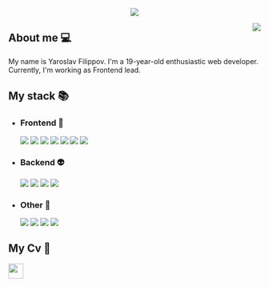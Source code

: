 <p align="center">
  <img src="https://capsule-render.vercel.app/api?type=waving&color=0:7D83FF,100:36F1CD&height=220&section=header&text=Yaroslav%20Filippov&fontSize=70&fontColor=fff"/>
</p>
<img align="right" src="https://github.com/yaroslav-asu/yaroslav-asu/assets/72649893/d406e01b-d957-496c-9388-eb5df264fc45"/>
<h2>About me 💻</h2>
<p>My name is Yaroslav Filippov. I'm a 19-year-old enthusiastic web developer. Currently, I'm working as Frontend lead.</p>
<h2>My stack 📚</h2>
<ul>
    <li>
        <h3>Frontend 👀</h3>
        <div>
            <img src="https://img.shields.io/badge/html5-%23E34F26.svg?style=for-the-badge&logo=html5&logoColor=%23e34f26&color=0d1117" />
            <img src="https://img.shields.io/badge/css3-%231572B6.svg?style=for-the-badge&logo=css3&logoColor=%231572b6&color=0d1117" />
            <img src="https://img.shields.io/badge/javascript-%23323330.svg?style=for-the-badge&logo=javascript&logoColor=%23F7DF1E&color=0d1117" />
            <img src="https://img.shields.io/badge/typescript-%23007ACC.svg?style=for-the-badge&logo=typescript&logoColor=%23007acc&color=0d1117" />
            <img src="https://img.shields.io/badge/vuejs-%2335495e.svg?style=for-the-badge&logo=vuedotjs&logoColor=%234FC08D&color=0d1117" />
            <img src="https://img.shields.io/badge/Quasar-16B7FB?style=for-the-badge&logo=quasar&logoColor=%2300b4ff&color=0d1117" />
            <img src="https://img.shields.io/badge/react-%2320232a.svg?style=for-the-badge&logo=react&logoColor=%2361DAFB&color=0d1117" />
        </div>
    </li>
    <li>
        <h3>Backend 👽</h3>
        <div>
            <img src="https://img.shields.io/badge/python-3670A0?style=for-the-badge&logo=python&logoColor=ffdd54&color=0d1117" />
            <img src="https://img.shields.io/badge/go-%2300ADD8.svg?style=for-the-badge&logo=go&logoColor=%2300acd7&color=0d1117" />
            <img src="https://img.shields.io/badge/postgres-%23316192.svg?style=for-the-badge&logo=postgresql&logoColor=%23316192&color=0d1117" />
            <img src="https://img.shields.io/badge/mysql-%2300f.svg?style=for-the-badge&logo=mysql&logoColor=%23136494&color=0d1117" />
        </div>
    </li>
    <li>
        <h3>Other 🎲</h3>
        <div>
            <img src="https://img.shields.io/badge/Linux-FCC624?style=for-the-badge&logo=linux&logoColor=white&color=0d1117" />
            <img src="https://img.shields.io/badge/git-%23F05033.svg?style=for-the-badge&logo=git&logoColor=%23f05033&color=0d1117" />
            <img src="https://img.shields.io/badge/docker-%230db7ed.svg?style=for-the-badge&logo=docker&logoColor=%230db7ed&color=0d1117"/>
            <img src="https://img.shields.io/badge/c++-%2300599C.svg?style=for-the-badge&logo=c%2B%2B&logoColor=%2300599c&color=0d1117" />
        </div>
    </li>
</ul>
<h2>My Cv 🧦</h2>
<a href="https://www.linkedin.com/in/filippov-yaroslav/">
    <img height="30" src="https://github-production-user-asset-6210df.s3.amazonaws.com/72649893/276625935-9162c29f-0fa2-44cf-8f92-ec9ed0aacd6c.svg"/>
</a>

